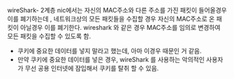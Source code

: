 

wireShark- 2계층 nic에서는 자신의 MAC주소와 다른 주소를 가진 패킷이 들어올경우 이를 폐기하는데 , 네트워크상의 모든 패킷들을 수집할 경우 자신의 MAC주소로 온 패킷이 아닐경우 이를 폐기한다. 
wireshark 와 같은 경우 MAC주소를 임의로 변경하여 모든 패킷을 수집할 수 있도록 함.
- 쿠키에 중요한 데이터를 넣지 말라고 했는데, 아마 이경우 때문인 거 같음.
- 만약 쿠키에 중요한 데이터를 넣은 경우, wireShark 를 사용하는 악의적인 사용자가 
  무선 공용 인터넷에 잠입해서 쿠키를 탈취 할 수 있음.
